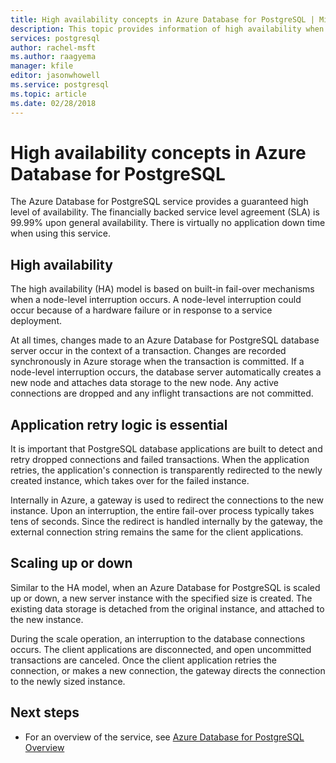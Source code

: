 ```yaml
---
title: High availability concepts in Azure Database for PostgreSQL | Microsoft Docs
description: This topic provides information of high availability when using Azure Database for PostgreSQL
services: postgresql
author: rachel-msft
ms.author: raagyema
manager: kfile
editor: jasonwhowell
ms.service: postgresql
ms.topic: article
ms.date: 02/28/2018
---
```

# High availability concepts in Azure Database for PostgreSQL
The Azure Database for PostgreSQL service provides a guaranteed high level of availability. The financially backed service level agreement (SLA) is 99.99% upon general availability. There is virtually no application down time when using this service.

## High availability
The high availability (HA) model is based on built-in fail-over mechanisms when a node-level interruption occurs. A node-level interruption could occur because of a hardware failure or in response to a service deployment.

At all times, changes made to an Azure Database for PostgreSQL database server occur in the context of a transaction. Changes are recorded synchronously in Azure storage when the transaction is committed. If a node-level interruption occurs, the database server automatically creates a new node and attaches data storage to the new node. Any active connections are dropped and any inflight transactions are not committed.

## Application retry logic is essential
It is important that PostgreSQL database applications are built to detect and retry dropped connections and failed transactions. When the application retries, the application's connection is transparently redirected to the newly created instance, which takes over for the failed instance.

Internally in Azure, a gateway is used to redirect the connections to the new instance. Upon an interruption, the entire fail-over process typically takes tens of seconds. Since the redirect is handled internally by the gateway, the external connection string remains the same for the client applications.

## Scaling up or down
Similar to the HA model, when an Azure Database for PostgreSQL is scaled up or down, a new server instance with the specified size is created. The existing data storage is detached from the original instance, and attached to the new instance.

During the scale operation, an interruption to the database connections occurs. The client applications are disconnected, and open uncommitted transactions are canceled. Once the client application retries the connection, or makes a new connection, the gateway directs the connection to the newly sized instance. 

## Next steps
- For an overview of the service, see [Azure Database for PostgreSQL Overview](overview.md)
